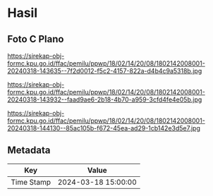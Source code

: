 # Hasil

## Foto C Plano

https://sirekap-obj-formc.kpu.go.id/ffac/pemilu/ppwp/18/02/14/20/08/1802142008001-20240318-143635--7f2d0012-f5c2-4157-822a-d4b4c9a5318b.jpg

https://sirekap-obj-formc.kpu.go.id/ffac/pemilu/ppwp/18/02/14/20/08/1802142008001-20240318-143932--faad9ae6-2b18-4b70-a959-3cfd4fe4e05b.jpg

https://sirekap-obj-formc.kpu.go.id/ffac/pemilu/ppwp/18/02/14/20/08/1802142008001-20240318-144130--85ac105b-f672-45ea-ad29-1cb142e3d5e7.jpg


## Metadata

| Key        | Value               |
| ---------- | ------------------- |
| Time Stamp | 2024-03-18 15:00:00 |



